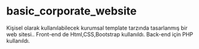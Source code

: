 # basic_corporate_website

Kişisel olarak kullanılabilecek kurumsal template tarzında tasarlanmış bir web sitesi..
Front-end de Html,CSS,Bootstrap kullanıldı.
Back-end için PHP kullanıldı.

